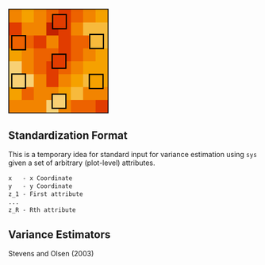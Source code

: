 <img src="docs/logo.png" width="40%"></img>

## Standardization Format

This is a temporary idea for standard input for variance estimation using `sys` given a set of arbitrary (plot-level) attributes.

```
x   - x Coordinate
y   - y Coordinate
z_1 - First attribute
...
z_R - Rth attribute
```


## Variance Estimators

Stevens and Olsen (2003)
